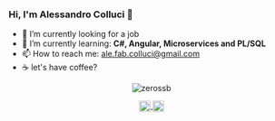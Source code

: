 ### Hi, I'm Alessandro Colluci 👋

- 🔭 I’m currently looking for a job
- 🌱 I’m currently learning: **C#, Angular, Microservices and PL/SQL**
- 📫 How to reach me: ale.fab.colluci@gmail.com
- ☕ let's have coffee? 

<p align="center">
  <img src="https://github-readme-stats.vercel.app/api?username=alecoll0x01&show_icons=true" alt="zerossb" />
</p>

<p align="center">
  <a href="https://twitter.com/KpiroTT0" target="blank">
    <img align="center" src="https://cdn.jsdelivr.net/npm/simple-icons@3.0.1/icons/twitter.svg" alt="hynzhw" height="20" width="20" />
  </a>
  <a href="www.linkedin.com/in/ale-colluci-junio" target="blank">
    <img align="center" src="https://cdn.jsdelivr.net/npm/simple-icons@3.0.1/icons/linkedin.svg" alt="ghaynesh" height="20" width="20" />
  </a>
</p>
